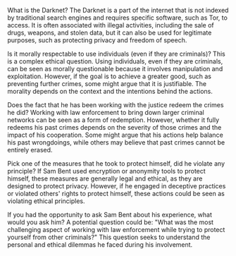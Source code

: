 What is the Darknet?
The Darknet is a part of the internet that is not indexed by traditional search engines and requires specific software, such as Tor, to access. It is often associated with illegal activities, including the sale of drugs, weapons, and stolen data, but it can also be used for legitimate purposes, such as protecting privacy and freedom of speech.

Is it morally respectable to use individuals (even if they are criminals)?
This is a complex ethical question. Using individuals, even if they are criminals, can be seen as morally questionable because it involves manipulation and exploitation. However, if the goal is to achieve a greater good, such as preventing further crimes, some might argue that it is justifiable. The morality depends on the context and the intentions behind the actions.

Does the fact that he has been working with the justice redeem the crimes he did?
Working with law enforcement to bring down larger criminal networks can be seen as a form of redemption. However, whether it fully redeems his past crimes depends on the severity of those crimes and the impact of his cooperation. Some might argue that his actions help balance his past wrongdoings, while others may believe that past crimes cannot be entirely erased.

Pick one of the measures that he took to protect himself, did he violate any principle?
If Sam Bent used encryption or anonymity tools to protect himself, these measures are generally legal and ethical, as they are designed to protect privacy. However, if he engaged in deceptive practices or violated others' rights to protect himself, these actions could be seen as violating ethical principles.

If you had the opportunity to ask Sam Bent about his experience, what would you ask him?
A potential question could be: "What was the most challenging aspect of working with law enforcement while trying to protect yourself from other criminals?" This question seeks to understand the personal and ethical dilemmas he faced during his involvement.